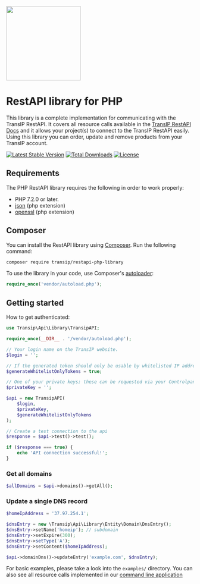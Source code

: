 <a href="https://transip.eu" target="_blank">
    <img width="200px" src="https://www.transip.nl/img/cp/transip-logo.svg">
</a>

# RestAPI library for PHP

This library is a complete implementation for communicating with the TransIP RestAPI. It covers all resource calls available in the [TransIP RestAPI Docs](https://api.transip.nl/rest/docs.html) and it allows your project(s) to connect to the TransIP RestAPI easily. Using this library you can order, update and remove products from your TransIP account. 

[![Latest Stable Version](https://poser.pugx.org/transip/restapi-php-library/v/stable?format=flat-square)](https://packagist.org/packages/transip/restapi-php-library)
[![Total Downloads](https://poser.pugx.org/transip/restapi-php-library/downloads?format=flat-square)](https://packagist.org/packages/transip/restapi-php-library)
[![License](https://poser.pugx.org/transip/restapi-php-library/license?format=flat-square)](https://packagist.org/packages/transip/restapi-php-library)

## Requirements

The PHP RestAPI library requires the following in order to work properly:

* PHP 7.2.0 or later.
* [json](https://www.php.net/manual/en/book.json.php) (php extension)
* [openssl](https://www.php.net/manual/en/book.openssl.php) (php extension)

## Composer
You can install the RestAPI library using [Composer](http://getcomposer.org/). Run the following command:
```bash
composer require transip/restapi-php-library
```
To use the library in your code, use Composer's [autoloader](https://getcomposer.org/doc/01-basic-usage.md#autoloading):
```php
require_once('vendor/autoload.php');
```

## Getting started
How to get authenticated:
```php
use Transip\Api\Library\TransipAPI;

require_once(__DIR__ . '/vendor/autoload.php');

// Your login name on the TransIP website.
$login = '';

// If the generated token should only be usable by whitelisted IP addresses in your Controlpanel
$generateWhitelistOnlyTokens = true;

// One of your private keys; these can be requested via your Controlpanel
$privateKey = '';

$api = new TransipAPI(
    $login,
    $privateKey,
    $generateWhitelistOnlyTokens
);

// Create a test connection to the api
$response = $api->test()->test();

if ($response === true) {
    echo 'API connection successful!';
}
```

### Get all domains
```php
$allDomains = $api->domains()->getAll();
```

### Update a single DNS record
```php
$homeIpAddress = '37.97.254.1'; 

$dnsEntry = new \Transip\Api\Library\Entity\Domain\DnsEntry();
$dnsEntry->setName('homeip'); // subdomain
$dnsEntry->setExpire(300);
$dnsEntry->setType('A');
$dnsEntry->setContent($homeIpAddress);

$api->domainDns()->updateEntry('example.com', $dnsEntry);
```

For basic examples, please take a look into the `examples/` directory. You can also see all resource calls implemented in our [command line application](https://github.com/transip/tipctl)
